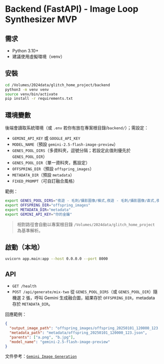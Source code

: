# Backend (FastAPI) - Image Loop Synthesizer MVP

## 需求
- Python 3.10+
- 建議使用虛擬環境（venv）

## 安裝
```bash
cd /Volumes/2024data/glitch_home_project/backend
python3 -m venv venv
source venv/bin/activate
pip install -r requirements.txt
```

## 環境變數
後端會讀取系統環境（或 `.env` 若你有放在專案根目錄/`backend/`）；需設定：
- `GEMINI_API_KEY` 或 `GOOGLE_API_KEY`
- `MODEL_NAME`（預設 `gemini-2.5-flash-image-preview`）
- `GENES_POOL_DIRS`（多資料夾，逗號分隔；若設定此值則優先於 `GENES_POOL_DIR`）
- `GENES_POOL_DIR`（單一資料夾，舊設定）
- `OFFSPRING_DIR`（預設 `offspring_images`）
- `METADATA_DIR`（預設 `metadata`）
- `FIXED_PROMPT`（可自訂融合風格）

範例：
```bash
export GENES_POOL_DIRS="夜遊 - 毛刺/攝影圖像/橫式,夜遊 - 毛刺/攝影圖像/直式,夜遊 - 毛刺/AI生成靜態影像"
export OFFSPRING_DIR="offspring_images"
export METADATA_DIR="metadata"
export GEMINI_API_KEY="你的金鑰"
```

> 相對路徑會自動以專案根目錄 `/Volumes/2024data/glitch_home_project` 為基準解析。

## 啟動（本地）
```bash
uvicorn app.main:app --host 0.0.0.0 --port 8000
```

## API
- `GET /health`
- `POST /api/generate/mix-two`
  從 `GENES_POOL_DIRS`（或 `GENES_POOL_DIR`）隨機選 2 張，呼叫 Gemini 生成融合圖，結果存於 `OFFSPRING_DIR`，metadata 存於 `METADATA_DIR`。

回應範例：
```json
{
  "output_image_path": "offspring_images/offspring_20250101_120000_123.png",
  "metadata_path": "metadata/offspring_20250101_120000_123.json",
  "parents": ["a.png", "b.jpg"],
  "model_name": "gemini-2.5-flash-image-preview"
}
```

文件參考：[`Gemini Image Generation`](https://ai.google.dev/gemini-api/docs/image-generation)
